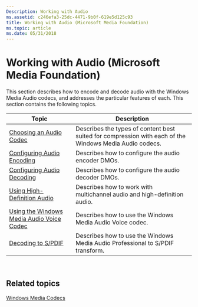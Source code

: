 ```yaml
---
Description: Working with Audio
ms.assetid: c246efa3-25dc-4471-9b0f-619e5d125c93
title: Working with Audio (Microsoft Media Foundation)
ms.topic: article
ms.date: 05/31/2018
---
```


# Working with Audio (Microsoft Media Foundation)

This section describes how to encode and decode audio with the Windows Media Audio codecs, and addresses the particular features of each. This section contains the following topics.



| Topic                                                                                 | Description                                                                                             |
|---------------------------------------------------------------------------------------|---------------------------------------------------------------------------------------------------------|
| [Choosing an Audio Codec](choosinganaudiocodec.md)                                   | Describes the types of content best suited for compression with each of the Windows Media Audio codecs. |
| [Configuring Audio Encoding](configuringaudioencoding.md)                            | Describes how to configure the audio encoder DMOs.                                                      |
| [Configuring Audio Decoding](configuringaudiodecoding.md)                            | Describes how to configure the audio decoder DMOs.                                                      |
| [Using High-Definition Audio](usinghighdefinitionaudio.md)                           | Describes how to work with multichannel audio and high-definition audio.                                |
| [Using the Windows Media Audio Voice Codec](usingthewindowsmediaaudio9voicecodec.md) | Describes how to use the Windows Media Audio Voice codec.                                               |
| [Decoding to S/PDIF](decodingtospdif.md)                                             | Describes how to use the Windows Media Audio Professional to S/PDIF transform.                          |



 

## Related topics

<dl> <dt>

[Windows Media Codecs](windows-media-codecs.md)
</dt> </dl>

 

 



